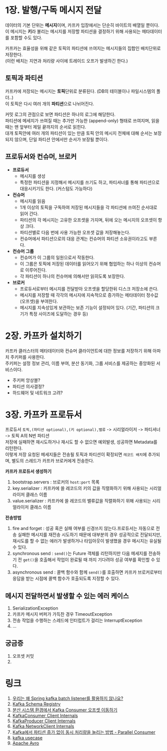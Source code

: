 
# 1장. 발행/구독 메시지 전달

데이터의 기본 단위는 **메시지**이며, 카프카 입장에서는 단순히 바이트의 배열일 뿐이다.  
이 메시지는 **키**라 불리는 메시지를 저장할 파티션을 결정하기 위해 사용되는 메타데이터를 포함할 수도 있다.  

카프카는 효율성을 위해 같은 토픽의 파티션에 쓰여지는 메시지들의 집합인 배치단위로 저장한다.  
(이런 배치는 지연과 처리량 사이에 트레이드 오프가 발생하긴 한다.)  

## 토픽과 파티션

카프카에 저장되는 메시지는 **토픽**단위로 분류된다. (DB의 테이블이나 파일시스템의 폴더..)  
이 토픽은 다시 여러 개의 **파티션**으로 나뉘어진다.  

커밋 로그의 관점으로 보면 파티션은 하나의 로그에 해당한다.  
파티션에 메세지가 쓰여질 때는 추가만 가능한 (append-only) 형태로 쓰여지며, 읽을 때는 맨 앞부터 제일 끝까지의 순서로 읽힌다.  
대개 토픽안에 여러 개의 파티션이 있는 만큼 토픽 안의 메시지 전체에 대해 순서는 보장되지 않으며, 단일 파티션 안에서만 순서가 보장될 뿐이다.  

## 프로듀서와 컨슈머, 브로커

- **프로듀서**
  - 메시지를 생성
  - 특정한 파티션을 지정해서 메시지를 쓰기도 하고, 파티셔너를 통해 파티션으로 대응시키기도 한다. (커스텀도 가능하다)
- **컨슈머**
  - 메시지를 읽음
  - 1개 이상의 토픽을 구독하여 저장된 메시지들을 각 파티션에 쓰여진 순서대로 읽어 간다.
  - 파티션의 각 메시지는 고유한 오프셋을 가지며, 뒤에 오는 메시지의 오프셋이 항상 크다.
  - 파티션별로 다음 번에 사용 가능한 오프셋 값을 저장해놓는다.
  - 컨슈머에서 파티션으로의 대응 관계는 컨슈머의 파티션 소유권이라고도 부른다.
- **컨슈머 그룹**
  - 컨슈머가 이 그룹의 일원으로서 작동한다.
  - 이 그룹은 토픽에 저장된 데이터를 읽어오기 위해 협업하는 하나 이상의 컨슈머로 이루어진다.
  - 각 파티션이 하나의 컨슈머에 의해서만 읽히도록 보장한다.
- **브로커**
  - 프로듀서로부터 메시지를 전달받아 오프셋을 할당한뒤 디스크 저장소에 쓴다.
  - 메시지를 저장할 때 각각의 메시지에 지속적으로 증가하는 메타데이터 정수값(오프셋)을 부여한다.
  - 메시지를 지속성있게 보관하는 보존 기능이 설정되어 있다. (기간, 파티션의 크기가 특정 사이즈에 도달하는 경우 등)

# 2장. 카프카 설치하기

카프카 클러스터의 메타데이터와 컨슈머 클라이언트에 대한 정보를 저장하기 위해 아파치 주키퍼를 사용한다.  
주키퍼는 설정 정보 관리, 이름 부여, 분산 동기화, 그룹 서비스를 제공하는 중앙화된 서비스이다.  

- 주키퍼 앙상블?
- 파티션 의사결정?
- 하드웨어 및 네트워크 고려?

# 3장. 카프카 프로듀서

프로듀서 `토픽,(파티션 optional),(키 optional),밸류` -> 시리얼라이저 -> 파티셔너 -> 토픽 A의 N번 파티션  
저장에 실패하면 재시도하거나 재시도 할 수 없으면 예외발생, 성공하면 Metadata를 리턴한다.  
이렇게 저장 요청된 메세지들은 전송될 토픽과 파티션이 확정되면 `레코드 배치`에 추가되며, 별도의 스레드가 카프카 브로커에게 전송한다.  
  
**카프카 프로듀서 생성하기**
1. bootstrap.servers : 브로커의 `host:port` 목록
2. key.serializer : 카프카에 쓸 레코드의 키의 값을 직렬화하기 위해 사용되는 시리얼라이저 클래스 이름
3. value.serializer : 카프카에 쓸 레코드의 밸류값을 직렬화하기 위해 사용되는 시리얼라이저 클래스 이름

**전송방법**
1. fire and forget : 성공 혹은 실패 여부를 신경쓰지 않는다.프로듀서는 자동으로 전송 실패한 메시지를 재전송 시도하기 때문에 대부분의 경우 성공적으로 전달되지만, 재시도를 할 수 없는 에러가 발생하거나 타임아웃이 발생했을 경우 메시지는 유실될 수 있다.
2. synchronous send : `send()`는 Future 객체를 리턴하지만 다음 메세지를 전송하기 전 `get()`을 호출해서 작업이 완료될 때 까지 기다려야 성공 여부를 확인할 수 있다.
3. asynchronous send : 콜백 함수와 함께 `send()`를 호출하면 카프카 브로커로부터 응답을 받는 시점에 콜백 함수가 호출되도록 지정할 수 있다.

## 메시지 전달하면서 발생할 수 있는 에러 케이스

1. SerializationException
2. 카프카 메시지 버퍼가 가득찬 경우 TimeoutException
3. 전송 작업을 수행하는 스레드에 인터럽트가 걸리는 InterruptException
4. ... 

## 궁금증

1. 오프셋 커밋
2. 

# 링크

1. [우리는 왜 Spring kafka batch listener를 활용하지 않나요?](https://www.linkedin.com/feed/update/urn:li:activity:7293298871550586882?updateEntityUrn=urn%3Ali%3Afs_updateV2%3A%28urn%3Ali%3Aactivity%3A7293298871550586882%2CFEED_DETAIL%2CEMPTY%2CDEFAULT%2Cfalse%29)
2. [Kafka Schema Registry](https://www.linkedin.com/feed/update/urn:li:activity:7290669842167136256/)
3. [분산 시스템 환경에서 Kafka Consumer 오프셋 이동하기](https://helloworld.kurly.com/blog/2024-spring-kafka-consumer-offset-seeking/)
4. [KafkaConsumer Client Internals](https://lnkd.in/djNdQPb6)
2. [KafkaProducer Client Internals](https://lnkd.in/dGCvrf_z)
3. [Kafka NetworkClient Internals](https://lnkd.in/dAsfQ-C4)
4. [Kafka에서 파티션 증가 없이 동시 처리량을 늘리는 방법 - Parallel Consumer](https://lnkd.in/dbvT54x6)
5. [kafka usecase](https://www.linkedin.com/feed/update/urn:li:activity:7168491430456254464?updateEntityUrn=urn%3Ali%3Afs_updateV2%3A%28urn%3Ali%3Aactivity%3A7168491430456254464%2CFEED_DETAIL%2CEMPTY%2CDEFAULT%2Cfalse%29)
6. [Apache Avro](https://blog.techeer.net/%EC%B9%B4%ED%94%84%EC%B9%B4-%EB%A9%94%EC%8B%9C%EC%A7%80%EC%97%90-%EC%8A%A4%ED%82%A4%EB%A7%88%EB%A5%BC-%EC%A0%95%EC%9D%98%ED%95%B4-%EB%B3%B4%EC%9E%90-apache-avro-7162e250ae69)
